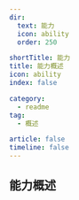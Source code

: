 ```yaml
---
dir:
  text: 能力
  icon: ability
  order: 250

shortTitle: 能力
title: 能力概述
icon: ability
index: false

category: 
  - readme
tag:
  - 概述

article: false
timeline: false
---
```


## 能力概述